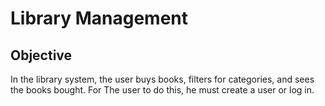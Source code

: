 # Library Management
## Objective

In the library system, the user buys books, filters for categories, and sees the books bought. For The user to do this, he must create a user or log in.
